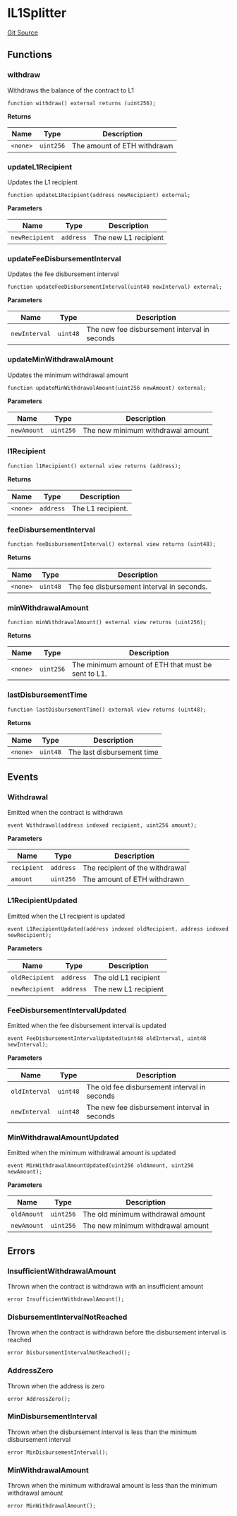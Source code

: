 # IL1Splitter
[Git Source](https://github.com/Uniswap/unichain-contracts/blob/ee199923a093ed2a625368ca03e88e027a4e1411/src/interfaces/FeeSplitter/IL1Splitter.sol)


## Functions
### withdraw

Withdraws the balance of the contract to L1


```solidity
function withdraw() external returns (uint256);
```
**Returns**

|Name|Type|Description|
|----|----|-----------|
|`<none>`|`uint256`|The amount of ETH withdrawn|


### updateL1Recipient

Updates the L1 recipient


```solidity
function updateL1Recipient(address newRecipient) external;
```
**Parameters**

|Name|Type|Description|
|----|----|-----------|
|`newRecipient`|`address`|The new L1 recipient|


### updateFeeDisbursementInterval

Updates the fee disbursement interval


```solidity
function updateFeeDisbursementInterval(uint48 newInterval) external;
```
**Parameters**

|Name|Type|Description|
|----|----|-----------|
|`newInterval`|`uint48`|The new fee disbursement interval in seconds|


### updateMinWithdrawalAmount

Updates the minimum withdrawal amount


```solidity
function updateMinWithdrawalAmount(uint256 newAmount) external;
```
**Parameters**

|Name|Type|Description|
|----|----|-----------|
|`newAmount`|`uint256`|The new minimum withdrawal amount|


### l1Recipient


```solidity
function l1Recipient() external view returns (address);
```
**Returns**

|Name|Type|Description|
|----|----|-----------|
|`<none>`|`address`|The L1 recipient.|


### feeDisbursementInterval


```solidity
function feeDisbursementInterval() external view returns (uint48);
```
**Returns**

|Name|Type|Description|
|----|----|-----------|
|`<none>`|`uint48`|The fee disbursement interval in seconds.|


### minWithdrawalAmount


```solidity
function minWithdrawalAmount() external view returns (uint256);
```
**Returns**

|Name|Type|Description|
|----|----|-----------|
|`<none>`|`uint256`|The minimum amount of ETH that must be sent to L1.|


### lastDisbursementTime


```solidity
function lastDisbursementTime() external view returns (uint48);
```
**Returns**

|Name|Type|Description|
|----|----|-----------|
|`<none>`|`uint48`|The last disbursement time|


## Events
### Withdrawal
Emitted when the contract is withdrawn


```solidity
event Withdrawal(address indexed recipient, uint256 amount);
```

**Parameters**

|Name|Type|Description|
|----|----|-----------|
|`recipient`|`address`|The recipient of the withdrawal|
|`amount`|`uint256`|The amount of ETH withdrawn|

### L1RecipientUpdated
Emitted when the L1 recipient is updated


```solidity
event L1RecipientUpdated(address indexed oldRecipient, address indexed newRecipient);
```

**Parameters**

|Name|Type|Description|
|----|----|-----------|
|`oldRecipient`|`address`|The old L1 recipient|
|`newRecipient`|`address`|The new L1 recipient|

### FeeDisbursementIntervalUpdated
Emitted when the fee disbursement interval is updated


```solidity
event FeeDisbursementIntervalUpdated(uint48 oldInterval, uint48 newInterval);
```

**Parameters**

|Name|Type|Description|
|----|----|-----------|
|`oldInterval`|`uint48`|The old fee disbursement interval in seconds|
|`newInterval`|`uint48`|The new fee disbursement interval in seconds|

### MinWithdrawalAmountUpdated
Emitted when the minimum withdrawal amount is updated


```solidity
event MinWithdrawalAmountUpdated(uint256 oldAmount, uint256 newAmount);
```

**Parameters**

|Name|Type|Description|
|----|----|-----------|
|`oldAmount`|`uint256`|The old minimum withdrawal amount|
|`newAmount`|`uint256`|The new minimum withdrawal amount|

## Errors
### InsufficientWithdrawalAmount
Thrown when the contract is withdrawn with an insufficient amount


```solidity
error InsufficientWithdrawalAmount();
```

### DisbursementIntervalNotReached
Thrown when the contract is withdrawn before the disbursement interval is reached


```solidity
error DisbursementIntervalNotReached();
```

### AddressZero
Thrown when the address is zero


```solidity
error AddressZero();
```

### MinDisbursementInterval
Thrown when the disbursement interval is less than the minimum disbursement interval


```solidity
error MinDisbursementInterval();
```

### MinWithdrawalAmount
Thrown when the minimum withdrawal amount is less than the minimum withdrawal amount


```solidity
error MinWithdrawalAmount();
```

